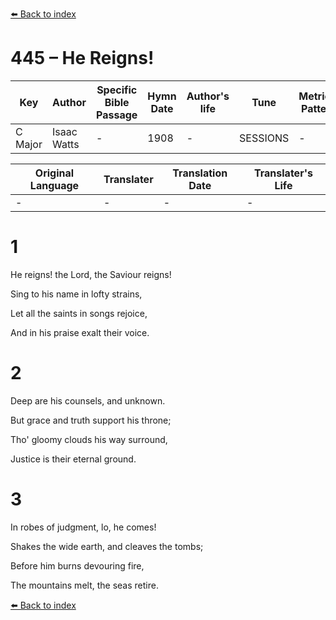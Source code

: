 [⬅️ Back to index](../README.md)

# 445 – He Reigns!

Key | Author   | Specific Bible Passage     |Hymn Date |Author's life |Tune |Metrical Pattern   |Composer/Source
-- | --------- | ---------------------------|----------|--------------|-----|-------------------|-------------  
C Major |Isaac Watts |- |1908 |- |SESSIONS |- |L. O. Emerson

Original Language | Translater | Translation Date   | Translater's Life  
----------------- | --------- | --------------------|-------------     
\- |- |- |-




# 1

He reigns!  the Lord, the Saviour reigns!

Sing to his name in lofty strains,

Let all the saints in songs rejoice,

And in his praise exalt their voice.



# 2

Deep are his counsels, and unknown.

But grace and truth support his throne;

Tho' gloomy clouds his way surround,

Justice is their eternal ground.



# 3

In robes of judgment, lo, he comes!

Shakes the wide earth, and cleaves the tombs;

Before him burns devouring fire,

The mountains melt, the seas retire.



[⬅️ Back to index](../README.md)
